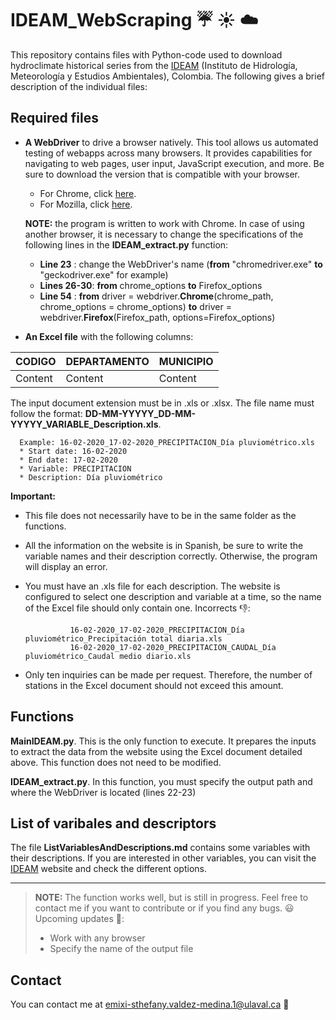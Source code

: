 # IDEAM_WebScraping :umbrella: :sunny: :cloud:

This repository contains files with Python-code used to download hydroclimate historical series from the [IDEAM](http://dhime.ideam.gov.co/atencionciudadano/) (Instituto de Hidrología, Meteorología y Estudios Ambientales), Colombia. The following gives a brief description of the individual files:

## Required files
- **A WebDriver** to drive a browser natively. This tool allows us automated testing of webapps across many browsers. It provides capabilities for navigating to web pages, user input, JavaScript execution, and more. Be sure to download the version that is compatible with your browser.

  * For Chrome, click [here](https://chromedriver.chromium.org/home).
  * For Mozilla, click [here](https://firefox-source-docs.mozilla.org/testing/geckodriver/).
 
   **NOTE:** the program is written to work with Chrome. In case of using another browser, it is necessary to change the specifications of the following lines in the **IDEAM_extract.py** function:
 
     * **Line 23**    : change the WebDriver's name (**from** "chromedriver.exe" **to** "geckodriver.exe" for example)
     * **Lines 26-30**: **from** chrome_options **to** Firefox_options
     * **Line 54**    : **from** driver = webdriver.**Chrome**(chrome_path, chrome_options = chrome_options) **to** driver = webdriver.**Firefox**(Firefox_path, options=Firefox_options)
 
- **An Excel file** with the following columns:

 | **CODIGO** | **DEPARTAMENTO** | **MUNICIPIO** |
 | -------| ------------ |-----------|
 | Content |    Content    |   Content  | 

The input document extension must be in .xls or .xlsx. The file name must follow the format: **DD-MM-YYYYY_DD-MM-YYYYY_VARIABLE_Description.xls**.

      Example: 16-02-2020_17-02-2020_PRECIPITACION_Día pluviométrico.xls
      * Start date: 16-02-2020
      * End date: 17-02-2020
      * Variable: PRECIPITACION
      * Description: Día pluviométrico

**Important:**
 * This file does not necessarily have to be in the same folder as the functions.
 * All the information on the website is in Spanish, be sure to write the variable names and their description correctly. Otherwise, the program will display an error.  
 * You must have an .xls file for each description. The website is configured to select one description and variable at a time, so the name of the Excel file should only contain one.  Incorrects :thumbsdown::
   
                 16-02-2020_17-02-2020_PRECIPITACION_Día pluviométrico_Precipitación total diaria.xls  
                 16-02-2020_17-02-2020_PRECIPITACION_CAUDAL_Día pluviométrico_Caudal medio diario.xls 
 * Only ten inquiries can be made per request. Therefore, the number of stations in the Excel document should not exceed this amount.
 
## Functions

**MainIDEAM.py**. This is the only function to execute. It prepares the inputs to extract the data from the website using the Excel document detailed above. This function does not need to be modified. 

**IDEAM_extract.py**. In this function, you must specify the output path and where the WebDriver is located (lines 22-23)

## List of varibales and descriptors
The file **ListVariablesAndDescriptions.md** contains some variables with their descriptions. If you are interested in other variables, you can visit the [IDEAM](http://dhime.ideam.gov.co/atencionciudadano/) website and check the different options. 

***
> **NOTE:** The function works well, but is still in progress. Feel free to contact me if you want to contribute or if you find any bugs. :smiley:
> Upcoming updates :dancer::
> * Work with any browser
> * Specify the name of the output file

## Contact
You can contact me at emixi-sthefany.valdez-medina.1@ulaval.ca :e-mail: 
